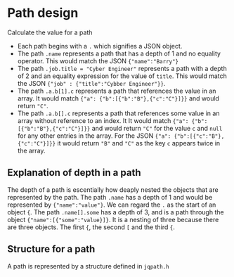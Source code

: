 # Path design

Calculate the value for a path

- Each path begins with  a `.` which signifies a JSON object.
- The path `.name` represents a path that has a depth of 1 and no equality operator. This would match the JSON `{"name":"Barry"}`
- The path `.job.title = "Cyber Engineer"` represents a path with a depth of 2 and an equality expression for the value of `title`. This would match the JSON `{"job" : {"title":"Cybber Engineer"}}`.
- The path `.a.b[1].c` represents a path that references the value in an array. It would match `{"a": {"b":[{"b":"B"},{"c":"C"}]}}` and would return `"C"`.
- The path `.a.b[].c` represents a path that references some value in an array without reference to an index. It It would match `{"a": {"b":[{"b":"B"},{"c":"C"}]}}` and would return `"C"` for the value `c` and `null` for any other entries in the array. For the JSON `{"a": {"b":[{"c":"B"},{"c":"C"}]}}` it would return `"B"` and `"C"` as the key `c` appears twice in the array.

## Explanation of depth in a path

The depth of a path is escentially how deaply nested the objects that are represented by the path. The path `.name` has a depth of 1 and would be represented by `{"name":"value"}`. We can regard the `.` as the start of an object `{`. The path `.name[].some` has a depth of 3, and is a path through the object `{"name":[{"some":"value}]}`. It is a nesting of three because there are three objects. The first `{`, the second `[` and the third `{`.

## Structure for a path

A path is represented by a structure defined in `jqpath.h` 
